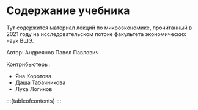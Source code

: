# Содержание учебника

Тут содержится материал лекций по микроэкономике, прочитанный в 2021 году на исследовательском потоке факультета экономических наук ВШЭ.

Автор: Андреянов Павел Павлович

Контрибьютеры:
- Яна Коротова
- Даша Табачникова
- Лука Логинов

:::{tableofcontents}
:::